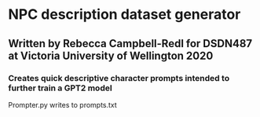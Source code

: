 # NPC description dataset generator 

## Written by Rebecca Campbell-Redl for DSDN487 at Victoria University of Wellington 2020

### Creates quick descriptive character prompts intended to further train a GPT2 model

Prompter.py writes to prompts.txt